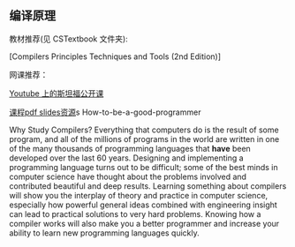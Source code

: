 ## 编译原理

教材推荐(见 CSTextbook 文件夹):

[Compilers Principles Techniques and Tools (2nd Edition)]

网课推荐：

[Youtube 上的斯坦福公开课](https://www.youtube.com/playlist?list=PLDcmCgguL9rxPoVn2ykUFc8TOpLyDU5gx)

[课程pdf slides资源](https://bit.ly/2KIuDKe)s  How-to-be-a-good-programmer

Why Study Compilers?
Everything that computers do is the result of some program, and all of the millions of programs in the world are written in one of the many thousands of programming languages that **have** been developed over the last 60 years. Designing and implementing a programming language turns out to be difficult; some of the best minds in computer science have thought about the problems involved and contributed beautiful and deep results. Learning something about compilers will show you the interplay of theory and practice in computer science, especially how powerful general ideas combined with engineering insight can lead to practical solutions to very hard problems. Knowing how a compiler works will also make you a better programmer and increase your ability to learn new programming languages quickly.